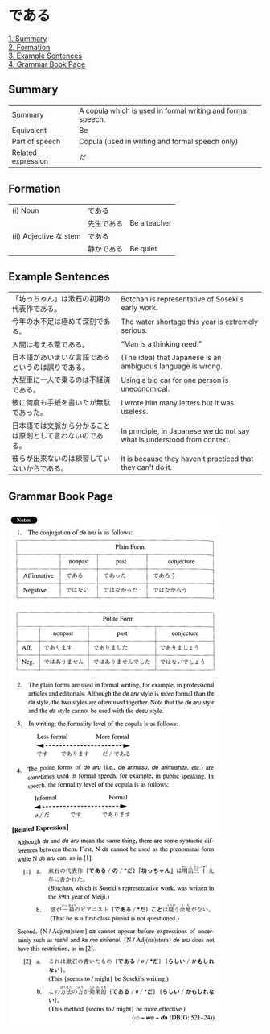 # である

[1. Summary](#summary)<br>
[2. Formation](#formation)<br>
[3. Example Sentences](#example-sentences)<br>
[4. Grammar Book Page](#grammar-book-page)<br>


## Summary

<table><tr>   <td>Summary</td>   <td>A copula which is used in formal writing and formal speech.</td></tr><tr>   <td>Equivalent</td>   <td>Be</td></tr><tr>   <td>Part of speech</td>   <td>Copula (used in writing and formal speech only)</td></tr><tr>   <td>Related expression</td>   <td>だ</td></tr></table>

## Formation

<table class="table"> <tbody><tr class="tr head"> <td class="td"><span class="numbers">(i)</span> <span> <span class="bold">Noun</span></span></td> <td class="td"><span class="concept">である</span> </td> <td class="td"><span>&nbsp;</span></td> </tr> <tr class="tr"> <td class="td"><span>&nbsp;</span></td> <td class="td"><span>先生<span class="concept">である</span></span> </td> <td class="td"><span>Be a teacher</span></td> </tr> <tr class="tr head"> <td class="td"><span class="numbers">(ii)</span> <span> <span class="bold">Adjective    な stem</span></span></td> <td class="td"><span class="concept">である</span> </td> <td class="td"><span>&nbsp;</span></td> </tr> <tr class="tr"> <td class="td"><span>&nbsp;</span></td> <td class="td"><span>静か<span class="concept">である</span></span> </td> <td class="td"><span>Be quiet</span></td> </tr> </tbody></table>

## Example Sentences

<table><tr>   <td>「坊っちゃん」は漱石の初期の代表作である。</td>   <td>Botchan is representative of Soseki's early work.</td></tr><tr>   <td>今年の水不足は極めて深刻である。</td>   <td>The water shortage this year is extremely serious.</td></tr><tr>   <td>人間は考える葦である。</td>   <td>“Man is a thinking reed.”</td></tr><tr>   <td>日本語があいまいな言語であるというのは誤りである。</td>   <td>(The idea) that Japanese is an ambiguous language is wrong.</td></tr><tr>   <td>大型車に一人で乗るのは不経済である。</td>   <td>Using a big car for one person is uneconomical.</td></tr><tr>   <td>彼に何度も手紙を書いたが無駄であった。</td>   <td>I wrote him many letters but it was useless.</td></tr><tr>   <td>日本語では文脈から分かることは原則として言わないのである。</td>   <td>In principle, in Japanese we do not say what is understood from context.</td></tr><tr>   <td>彼らが出来ないのは練習していないからである。</td>   <td>It is because they haven't practiced that they can't do it.</td></tr></table>

## Grammar Book Page

![](../img/Intermediateである.png)


